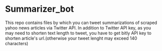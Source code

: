# Summarizer_bot
This repo contains files by which you can tweet summarizations of scraped yahoo news articles via Twitter API.
In addition to Twitter API key, as you may need to shorten text length to tweet, you have to get bitly API key to shorten article's url.(otherwise your tweet lenght may exceed 140 characters)
